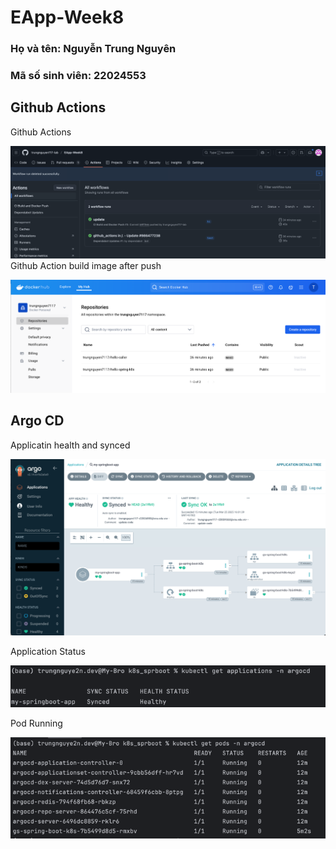 # EApp-Week8
### Họ và tên: Nguyễn Trung Nguyên
### Mã số sinh viên: 22024553

## Github Actions
Github Actions

![img.png](img.png)
Github Action build image after push

![img_1.png](img_1.png)

## Argo CD

Applicatin health and synced

![img_2.png](img_2.png)

Application Status

![img_3.png](img_3.png)

Pod Running

![img_5.png](img_5.png)


